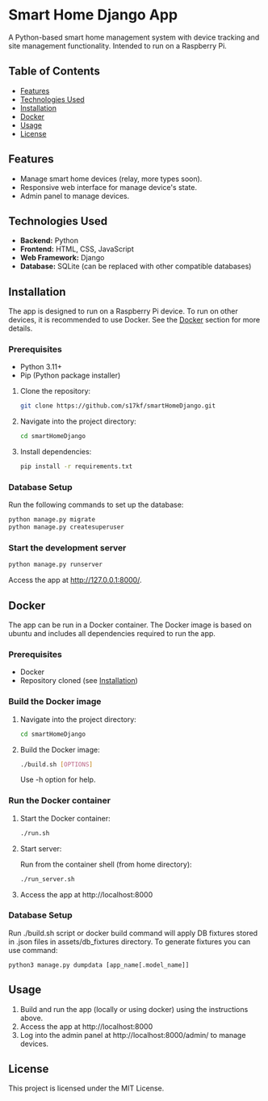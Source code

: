 # Smart Home Django App

A Python-based smart home management system with device tracking and site management functionality.
Intended to run on a Raspberry Pi.

## Table of Contents

- [Features](#features)
- [Technologies Used](#technologies-used)
- [Installation](#installation)
- [Docker](#docker)
- [Usage](#usage)
- [License](#license)

## Features

- Manage smart home devices (relay, more types soon).
- Responsive web interface for manage device's state.
- Admin panel to manage devices.

## Technologies Used

- **Backend:** Python
- **Frontend:** HTML, CSS, JavaScript
- **Web Framework:** Django
- **Database:** SQLite (can be replaced with other compatible databases)

## Installation

The app is designed to run on a Raspberry Pi device.
To run on other devices, it is recommended to use Docker. See the [Docker](#docker) section for more details.

### Prerequisites

- Python 3.11+
- Pip (Python package installer)

1. Clone the repository:
    ```bash
    git clone https://github.com/s17kf/smartHomeDjango.git
    ```
2. Navigate into the project directory:
    ```bash
    cd smartHomeDjango
    ```
3. Install dependencies:
    ```bash
    pip install -r requirements.txt
    ```

### Database Setup

Run the following commands to set up the database:

```bash
python manage.py migrate
python manage.py createsuperuser
```

### Start the development server

```bash
python manage.py runserver
```

Access the app at http://127.0.0.1:8000/.

## Docker

The app can be run in a Docker container.
The Docker image is based on ubuntu and includes all dependencies required to run the app.

### Prerequisites

- Docker
- Repository cloned (see [Installation](#installation))

### Build the Docker image

1. Navigate into the project directory:
   ```bash
   cd smartHomeDjango
   ```
2. Build the Docker image:
   ```bash
   ./build.sh [OPTIONS]
   ```
   Use -h option for help.

### Run the Docker container

1. Start the Docker container:
   ```bash
   ./run.sh
   ```
2. Start server:

   Run from the container shell (from home directory):
   ```bash
   ./run_server.sh
   ```
3. Access the app at http://localhost:8000

### Database Setup

Run ./build.sh script or docker build command will apply DB fixtures stored in
.json files in assets/db_fixtures directory.
To generate fixtures you can use command:

   ```
   python3 manage.py dumpdata [app_name[.model_name]]
   ```

## Usage

1. Build and run the app (locally or using docker) using the instructions above.
2. Access the app at http://localhost:8000
3. Log into the admin panel at http://localhost:8000/admin/ to manage devices.

## License

This project is licensed under the MIT License.